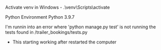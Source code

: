 Activate venv in Windows - .\venv\Scripts\activate

Python Environment Python 3.9.7

I'm runnin into an error where 'python manage.py test' is not running the tests found in /trailer_bookings/tests.py

- This starting working after restarted the computer
